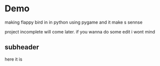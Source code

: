 # Demo

making flappy bird in in python using pygame 
and it make s sennse


project incomplete will come later. if you wanna do some edit i wont mind

## subheader

here it is 
